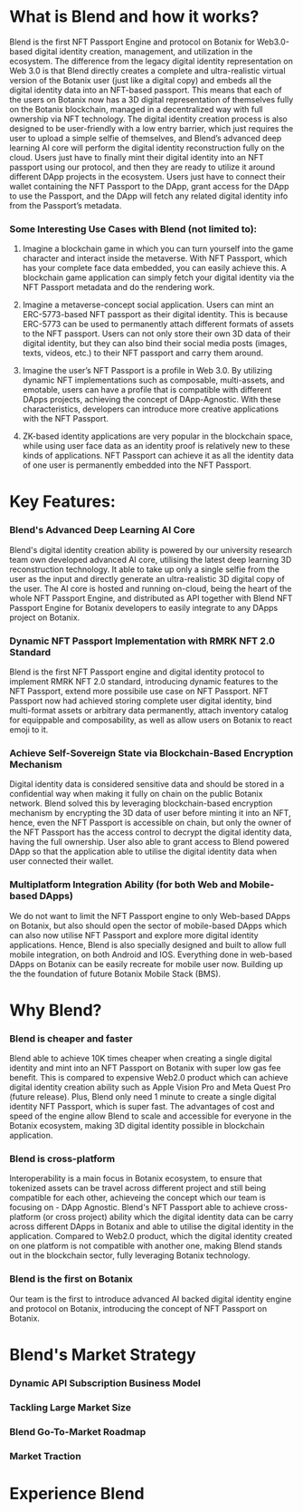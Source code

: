 # What is Blend and how it works?

Blend is the first NFT Passport Engine and protocol on Botanix for Web3.0-based digital identity creation, management, and utilization in the ecosystem. The difference from the legacy digital identity representation on Web 3.0 is that Blend directly creates a complete and ultra-realistic virtual version of the Botanix user (just like a digital copy) and embeds all the digital identity data into an NFT-based passport. This means that each of the users on Botanix now has a 3D digital representation of themselves fully on the Botanix blockchain, managed in a decentralized way with full ownership via NFT technology. The digital identity creation process is also designed to be user-friendly with a low entry barrier, which just requires the user to upload a simple selfie of themselves, and Blend’s advanced deep learning AI core will perform the digital identity reconstruction fully on the cloud. Users just have to finally mint their digital identity into an NFT passport using our protocol, and then they are ready to utilize it around different DApp projects in the ecosystem. Users just have to connect their wallet containing the NFT Passport to the DApp, grant access for the DApp to use the Passport, and the DApp will fetch any related digital identity info from the Passport’s metadata.

### Some Interesting Use Cases with Blend (not limited to):

1. Imagine a blockchain game in which you can turn yourself into the game character and interact inside the metaverse. With NFT Passport, which has your complete face data embedded, you can easily achieve this. A blockchain game application can simply fetch your digital identity via the NFT Passport metadata and do the rendering work.

2. Imagine a metaverse-concept social application. Users can mint an ERC-5773-based NFT passport as their digital identity. This is because ERC-5773 can be used to permanently attach different formats of assets to the NFT passport. Users can not only store their own 3D data of their digital identity, but they can also bind their social media posts (images, texts, videos, etc.) to their NFT passport and carry them around.
 
3. Imagine the user’s NFT Passport is a profile in Web 3.0. By utilizing dynamic NFT implementations such as composable, multi-assets, and emotable, users can have a profile that is compatible with different DApps projects, achieving the concept of DApp-Agnostic. With these characteristics, developers can introduce more creative applications with the NFT Passport.
 
4. ZK-based identity applications are very popular in the blockchain space, while using user face data as an identity proof is relatively new to these kinds of applications. NFT Passport can achieve it as all the identity data of one user is permanently embedded into the NFT Passport.

# Key Features:

### Blend's Advanced Deep Learning AI Core

Blend's digital identity creation ability is powered by our university research team own developed advanced AI core, utilising the latest deep learning 3D reconstruction technology. It able to take up only a single selfie from the user as the input and directly generate an ultra-realistic 3D digital copy of the user. The AI core is hosted and running on-cloud, being the heart of the whole NFT Passport Engine, and distributed as API together with Blend NFT Passport Engine for Botanix developers to easily integrate to any DApps project on Botanix.

### Dynamic NFT Passport Implementation with RMRK NFT 2.0 Standard

Blend is the first NFT Passport engine and digital identity protocol to implement RMRK NFT 2.0 standard, introducing dynamic features to the NFT Passport, extend more possibile use case on NFT Passport. NFT Passport now had achieved storing complete user digital identity, bind multi-format assets or arbitrary data permanently, attach inventory catalog for equippable and composability, as well as allow users on Botanix to react emoji to it.  

### Achieve Self-Sovereign State via Blockchain-Based Encryption Mechanism 

Digital identity data is considered sensitive data and should be stored in a confidential way when making it fully on chain on the public Botanix network. Blend solved this by leveraging blockchain-based encryption mechanism by encrypting the 3D data of user before minting it into an NFT, hence, even the NFT Passport is accessible on chain, but only the owner of the NFT Passport has the access control to decrypt the digital identity data, having the full ownership. User also able to grant access to Blend powered DApp so that the application able to utilise the digital identity data when user connected their wallet. 

### Multiplatform Integration Ability (for both Web and Mobile-based DApps)

We do not want to limit the NFT Passport engine to only Web-based DApps on Botanix, but also should open the sector of mobile-based DApps which can also now utilise NFT Passport and explore more digital identity applications. Hence, Blend is also specially designed and built to allow full mobile integration, on both Android and IOS. Everything done in web-based DApps on Botanix can be easily recreate for mobile user now. Building up the the foundation of future Botanix Mobile Stack (BMS).

# Why Blend?

### Blend is cheaper and faster

Blend able to achieve 10K times cheaper when creating a single digital identity and mint into an NFT Passport on Botanix with super low gas fee benefit. This is compared to expensive Web2.0 product which can achieve digital identity creation ability such as Apple Vision Pro and Meta Quest Pro (future release). Plus, Blend only need 1 minute to create a single digital identity NFT Passport, which is super fast. The advantages of cost and speed of the engine allow Blend to scale and accessible for everyone in the Botanix ecosystem, making 3D digital identity possible in blockchain application.

### Blend is cross-platform

Interoperability is a main focus in Botanix ecosystem, to ensure that tokenized assets can be travel across different project and still being compatible for each other, achieveing the concept which our team is focusing on - DApp Agnostic. Blend's NFT Passport able to achieve cross-platform (or cross project) ability which the digital identity data can be carry across different DApps in Botanix and able to utilise the digital identity in the application. Compared to Web2.0 product, which the digital identity created on one platform is not compatible with another one, making Blend stands out in the blockchain sector, fully leveraging Botanix technology. 

### Blend is the first on Botanix

Our team is the first to introduce advanced AI backed digital identity engine and protocol on Botanix, introducing the concept of NFT Passport on Botanix.

# Blend's Market Strategy

### Dynamic API Subscription Business Model

### Tackling Large Market Size

### Blend Go-To-Market Roadmap

### Market Traction

# Experience Blend
